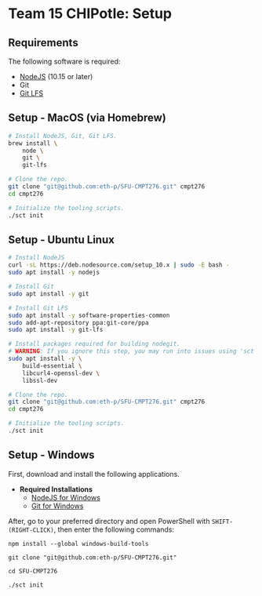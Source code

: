 # Team 15 CHIPotle: Setup

## Requirements

The following software is required:

- [NodeJS](https://nodejs.org/) (10.15 or later)
- Git
- [Git LFS](https://git-lfs.github.com/)

## Setup - MacOS (via Homebrew)

```bash
# Install NodeJS, Git, Git LFS.
brew install \
	node \
	git \
	git-lfs

# Clone the repo.
git clone "git@github.com:eth-p/SFU-CMPT276.git" cmpt276
cd cmpt276

# Initialize the tooling scripts.
./sct init

```

## Setup - Ubuntu Linux

```bash
# Install NodeJS
curl -sL https://deb.nodesource.com/setup_10.x | sudo -E bash -
sudo apt install -y nodejs

# Install Git
sudo apt install -y git

# Install Git LFS
sudo apt install -y software-properties-common
sudo add-apt-repository ppa:git-core/ppa
sudo apt install -y git-lfs

# Install packages required for building nodegit.
# WARNING: If you ignore this step, you may run into issues using 'sct init' or 'npm install'.
sudo apt install -y \
	build-essential \
	libcurl4-openssl-dev \
	libssl-dev

# Clone the repo.
git clone "git@github.com:eth-p/SFU-CMPT276.git" cmpt276
cd cmpt276

# Initialize the tooling scripts.
./sct init
```

## Setup - Windows

First, download and install the following applications.
- **Required Installations**
  - [NodeJS for Windows](https://nodejs.org/en/)
  - [Git for Windows](https://git-scm.com/downloads)

After, go to your preferred directory and open PowerShell with `SHIFT-(RIGHT-CLICK)`, then enter the following commands:
```
npm install --global windows-build-tools

git clone "git@github.com:eth-p/SFU-CMPT276.git"

cd SFU-CMPT276

./sct init
```
